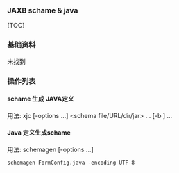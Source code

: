 ### JAXB schame & java

[TOC]



### 基础资料

未找到

### 操作列表

#### schame 生成 JAVA定义

用法: xjc [-options ...] <schema file/URL/dir/jar> ... [-b <bindinfo>] ...


#### Java 定义生成schame

用法: schemagen [-options ...] <java files>


```shell
schemagen FormConfig.java -encoding UTF-8
```

